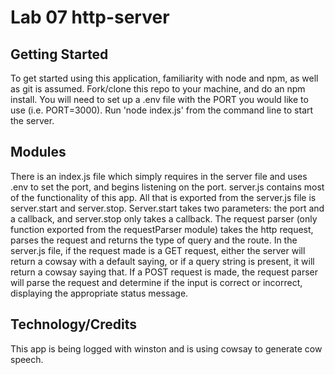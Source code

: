 # Lab 07 http-server

## Getting Started

To get started using this application, familiarity with node and npm, as well as git is assumed. Fork/clone this repo to your machine, and do an npm install. You will need to set up a .env file with the PORT you would like to use (i.e. PORT=3000). Run 'node index.js' from the command line to start the server.

## Modules

There is an index.js file which simply requires in the server file and uses .env to set the port, and begins listening on the port. server.js contains most of the functionality of this app. All that is exported from the server.js file is server.start and server.stop. Server.start takes two parameters: the port and a callback, and server.stop only takes a callback. The request parser (only function exported from the requestParser module) takes the http request, parses the request and returns the type of query and the route. In the server.js file, if the request made is a GET request, either the server will return a cowsay with a default saying, or if a query string is present, it will return a cowsay saying that. If a POST request is made, the request parser will parse the request and determine if the input is correct or incorrect, displaying the appropriate status message.


## Technology/Credits

This app is being logged with winston and is using cowsay to generate cow speech.
